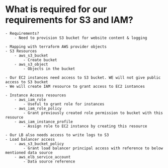 # What is required for our requirements for S3 and IAM?

    - Requirements?
        - Need to provision S3 bucket for website content & logging

    - Mapping with terraform AWS provider objects
    - S3 Resources
        - aws_s3_bucket
            - Create bucket
        - aws_s3_object
            - Objects in the bucket
    
    - Our EC2 instances need access to S3 bucket. WE will not give public access to S3 bucket
    - We will create IAM resource to grant access to EC2 isntances

    - Instance Access resources
        - aws_iam_role
            - Useful to grant role for instances
        - aws_iam_role_policy
            - Grant previously created role permission to bucket with this resource
        - aws_iam_instance_profile
            - Assign role to EC2 instance by creating this resource

    - Our LB also needs access to write logs to S3
    - Load balancer access
        - aws_s3_bucket_policy
            - Grant load balancer principal access with reference to below mentioned data source
        - aws_elb_service_account
            - Data source reference